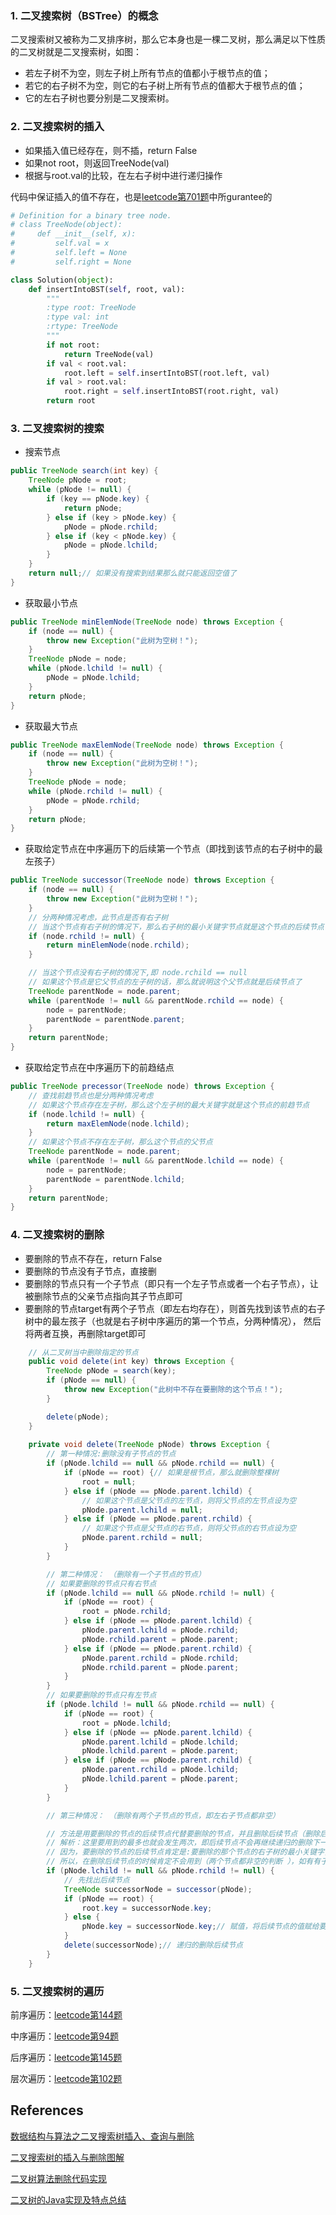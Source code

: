 ### 1. 二叉搜索树（BSTree）的概念

二叉搜索树又被称为二叉排序树，那么它本身也是一棵二叉树，那么满足以下性质的二叉树就是二叉搜索树，如图：

- 若左子树不为空，则左子树上所有节点的值都小于根节点的值；
- 若它的右子树不为空，则它的右子树上所有节点的值都大于根节点的值；
- 它的左右子树也要分别是二叉搜索树。

### 2. 二叉搜索树的插入

- 如果插入值已经存在，则不插，return False
- 如果not root，则返回TreeNode(val)
- 根据与root.val的比较，在左右子树中进行递归操作

代码中保证插入的值不存在，也是[leetcode第701题](https://github.com/apachecn/LeetCode/blob/master/docs/Leetcode_Solutions/701._Insert_into_a_Binary_Search_Tree.md)中所gurantee的
```python
# Definition for a binary tree node.
# class TreeNode(object):
#     def __init__(self, x):
#         self.val = x
#         self.left = None
#         self.right = None

class Solution(object):
    def insertIntoBST(self, root, val):
        """
        :type root: TreeNode
        :type val: int
        :rtype: TreeNode
        """
        if not root:
            return TreeNode(val)
        if val < root.val:
            root.left = self.insertIntoBST(root.left, val)
        if val > root.val:
            root.right = self.insertIntoBST(root.right, val)
        return root
```

### 3. 二叉搜索树的搜索

*  搜索节点
```java
public TreeNode search(int key) {
    TreeNode pNode = root;
    while (pNode != null) {
        if (key == pNode.key) {
            return pNode;
        } else if (key > pNode.key) {
            pNode = pNode.rchild;
        } else if (key < pNode.key) {
            pNode = pNode.lchild;
        }
    }
    return null;// 如果没有搜索到结果那么就只能返回空值了
}
```

* 获取最小节点

```java
public TreeNode minElemNode(TreeNode node) throws Exception {
    if (node == null) {
        throw new Exception("此树为空树！");
    }
    TreeNode pNode = node;
    while (pNode.lchild != null) {
        pNode = pNode.lchild;
    }
    return pNode;
}
```

* 获取最大节点

```java
public TreeNode maxElemNode(TreeNode node) throws Exception {
    if (node == null) {
        throw new Exception("此树为空树！");
    }
    TreeNode pNode = node;
    while (pNode.rchild != null) {
        pNode = pNode.rchild;
    }
    return pNode;
}
```

* 获取给定节点在中序遍历下的后续第一个节点（即找到该节点的右子树中的最左孩子）

```java
public TreeNode successor(TreeNode node) throws Exception {
    if (node == null) {
        throw new Exception("此树为空树！");
    }
    // 分两种情况考虑，此节点是否有右子树
    // 当这个节点有右子树的情况下，那么右子树的最小关键字节点就是这个节点的后续节点
    if (node.rchild != null) {
        return minElemNode(node.rchild);
    }

    // 当这个节点没有右子树的情况下,即 node.rchild == null
    // 如果这个节点是它父节点的左子树的话，那么就说明这个父节点就是后续节点了
    TreeNode parentNode = node.parent;
    while (parentNode != null && parentNode.rchild == node) {
        node = parentNode;
        parentNode = parentNode.parent;
    }
    return parentNode;
}
```


* 获取给定节点在中序遍历下的前趋结点

```java
public TreeNode precessor(TreeNode node) throws Exception {
    // 查找前趋节点也是分两种情况考虑
    // 如果这个节点存在左子树，那么这个左子树的最大关键字就是这个节点的前趋节点
    if (node.lchild != null) {
        return maxElemNode(node.lchild);
    }
    // 如果这个节点不存在左子树，那么这个节点的父节点
    TreeNode parentNode = node.parent;
    while (parentNode != null && parentNode.lchild == node) {
        node = parentNode;
        parentNode = parentNode.lchild;
    }
    return parentNode;
}
```



### 4. 二叉搜索树的删除

- 要删除的节点不存在，return False
- 要删除的节点没有子节点，直接删
- 要删除的节点只有一个子节点（即只有一个左子节点或者一个右子节点），让被删除节点的父亲节点指向其子节点即可
- 要删除的节点target有两个子节点（即左右均存在），则首先找到该节点的右子树中的最左孩子（也就是右子树中序遍历的第一个节点，分两种情况），
然后将两者互换，再删除target即可

```java
    // 从二叉树当中删除指定的节点
    public void delete(int key) throws Exception {
        TreeNode pNode = search(key);
        if (pNode == null) {
            throw new Exception("此树中不存在要删除的这个节点！");
        }

        delete(pNode);
    }
    
    private void delete(TreeNode pNode) throws Exception {
        // 第一种情况:删除没有子节点的节点
        if (pNode.lchild == null && pNode.rchild == null) {
            if (pNode == root) {// 如果是根节点，那么就删除整棵树
                root = null;
            } else if (pNode == pNode.parent.lchild) {
                // 如果这个节点是父节点的左节点，则将父节点的左节点设为空
                pNode.parent.lchild = null;
            } else if (pNode == pNode.parent.rchild) {
                // 如果这个节点是父节点的右节点，则将父节点的右节点设为空
                pNode.parent.rchild = null;
            }
        }

        // 第二种情况： （删除有一个子节点的节点）
        // 如果要删除的节点只有右节点
        if (pNode.lchild == null && pNode.rchild != null) {
            if (pNode == root) {
                root = pNode.rchild;
            } else if (pNode == pNode.parent.lchild) {
                pNode.parent.lchild = pNode.rchild;
                pNode.rchild.parent = pNode.parent;
            } else if (pNode == pNode.parent.rchild) {
                pNode.parent.rchild = pNode.rchild;
                pNode.rchild.parent = pNode.parent;
            }
        }
        // 如果要删除的节点只有左节点
        if (pNode.lchild != null && pNode.rchild == null) {
            if (pNode == root) {
                root = pNode.lchild;
            } else if (pNode == pNode.parent.lchild) {
                pNode.parent.lchild = pNode.lchild;
                pNode.lchild.parent = pNode.parent;
            } else if (pNode == pNode.parent.rchild) {
                pNode.parent.rchild = pNode.lchild;
                pNode.lchild.parent = pNode.parent;
            }
        }

        // 第三种情况： （删除有两个子节点的节点，即左右子节点都非空）

        // 方法是用要删除的节点的后续节点代替要删除的节点，并且删除后续节点（删除后续节点的时候需要递归操作）
        // 解析：这里要用到的最多也就会发生两次，即后续节点不会再继续递归的删除下一个后续节点了，
        // 因为，要删除的节点的后续节点肯定是:要删除的那个节点的右子树的最小关键字，而这个最小关键字肯定不会有左节点;
        // 所以，在删除后续节点的时候肯定不会用到（两个节点都非空的判断 ），如有有子节点，肯定就是有一个右节点。
        if (pNode.lchild != null && pNode.rchild != null) {
            // 先找出后续节点
            TreeNode successorNode = successor(pNode);
            if (pNode == root) {
                root.key = successorNode.key;
            } else {
                pNode.key = successorNode.key;// 赋值，将后续节点的值赋给要删除的那个节点
            }
            delete(successorNode);// 递归的删除后续节点
        }
    }
```


### 5. 二叉搜索树的遍历

前序遍历：[leetcode第144题](https://github.com/apachecn/LeetCode/blob/master/docs/Leetcode_Solutions/144._binary_tree_preorder_traversal.md)

中序遍历：[leetcode第94题](https://github.com/apachecn/LeetCode/blob/master/docs/Leetcode_Solutions/094._binary_tree_inorder_traversal.md)

后序遍历：[leetcode第145题](https://github.com/apachecn/LeetCode/blob/master/docs/Leetcode_Solutions/145._binary_tree_postorder_traversal.md)


层次遍历：[leetcode第102题](https://github.com/apachecn/LeetCode/blob/master/docs/Leetcode_Solutions/102._binary_tree_level_order_traversal.md)

## References

[数据结构与算法之二叉搜索树插入、查询与删除](https://blog.csdn.net/chenliguan/article/details/52956546)

[二叉搜索树的插入与删除图解](http://www.cnblogs.com/MrListening/p/5782752.html)

[二叉树算法删除代码实现](https://blog.csdn.net/tayanxunhua/article/details/11100113)

[二叉树的Java实现及特点总结](http://www.cnblogs.com/lzq198754/p/5857597.html)




